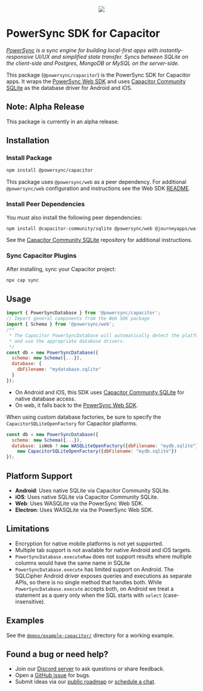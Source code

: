 <p align="center">
	<a href="https://www.powersync.com" target="_blank"><img src="https://github.com/powersync-ja/.github/assets/7372448/d2538c43-c1a0-4c47-9a76-41462dba484f"/></a>
</p>

# PowerSync SDK for Capacitor

_[PowerSync](https://www.powersync.com) is a sync engine for building local-first apps with instantly-responsive UI/UX and simplified state transfer. Syncs between SQLite on the client-side and Postgres, MongoDB or MySQL on the server-side._

This package (`@powersync/capacitor`) is the PowerSync SDK for Capacitor apps. It wraps the [PowerSync Web SDK](https://www.npmjs.com/package/@powersync/web) and uses [Capacitor Community SQLite](https://github.com/capacitor-community/sqlite) as the database driver for Android and iOS.

## Note: Alpha Release

This package is currently in an alpha release.

## Installation

### Install Package

```bash
npm install @powersync/capacitor
```

This package uses `@powersync/web` as a peer dependency. For additional `@powersync/web` configuration and instructions see the Web SDK [README](https://www.npmjs.com/package/@powersync/web).

### Install Peer Dependencies

You must also install the following peer dependencies:

```bash
npm install @capacitor-community/sqlite @powersync/web @journeyapps/wa-sqlite
```

See the [Capacitor Community SQLite](https://github.com/capacitor-community/sqlite?tab=readme-ov-file#installation) repository for additional instructions.

### Sync Capacitor Plugins

After installing, sync your Capacitor project:

```bash
npx cap sync
```

## Usage

```javascript
import { PowerSyncDatabase } from '@powersync/capacitor';
// Import general components from the Web SDK package
import { Schema } from '@powersync/web';
/**
 * The Capacitor PowerSyncDatabase will automatically detect the platform
 * and use the appropriate database drivers.
 */
const db = new PowerSyncDatabase({
  schema: new Schema({...}),
  database: {
    dbFilename: "mydatabase.sqlite"
  }
});
```

- On Android and iOS, this SDK uses [Capacitor Community SQLite](https://github.com/capacitor-community/sqlite) for native database access.
- On web, it falls back to the [PowerSync Web SDK](https://www.npmjs.com/package/@powersync/web).

When using custom database factories, be sure to specify the `CapacitorSQLiteOpenFactory` for Capacitor platforms.

```javascript
const db = new PowerSyncDatabase({
  schema: new Schema({...}),
  database: isWeb ? new WASQLiteOpenFactory({dbFilename: "mydb.sqlite"}) :
    new CapacitorSQLiteOpenFactory({dbFilename: "mydb.sqlite"})
});
```

## Platform Support

- **Android**: Uses native SQLite via Capacitor Community SQLite.
- **iOS**: Uses native SQLite via Capacitor Community SQLite.
- **Web**: Uses WASQLite via the PowerSync Web SDK.
- **Electron**: Uses WASQLite via the PowerSync Web SDK.

## Limitations

- Encryption for native mobile platforms is not yet supported.
- Multiple tab support is not available for native Android and iOS targets.
- `PowerSyncDatabase.executeRaw` does not support results where multiple columns would have the same name in SQLite
- `PowerSyncDatabase.execute` has limited support on Android. The SQLCipher Android driver exposes queries and executions as separate APIs, so there is no single method that handles both. While `PowerSyncDatabase.execute` accepts both, on Android we treat a statement as a query only when the SQL starts with `select` (case-insensitive).

## Examples

See the [`demos/example-capacitor/`](https://github.com/journeyapps/powersync-react-native-sdk/blob/main/demos/example-capacitor/README.md#L1) directory for a working example.

## Found a bug or need help?

- Join our [Discord server](https://discord.gg/powersync) to ask questions or share feedback.
- Open a [GitHub issue](https://github.com/powersync-ja/powersync-js/issues) for bugs.
- Submit ideas via our [public roadmap](https://roadmap.powersync.com/tabs/5-roadmap/submit-idea) or [schedule a chat](https://calendly.com/powersync-product/powersync-chat).
